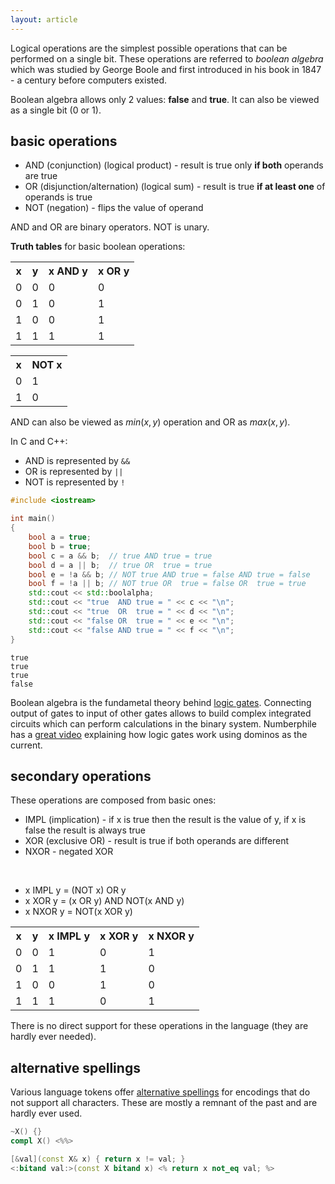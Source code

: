 ```yaml
---
layout: article
---
```


Logical operations are the simplest possible operations that can be performed on a single bit. These operations are referred to *boolean algebra* which was studied by George Boole and first introduced in his book in 1847 - a century before computers existed.

Boolean algebra allows only 2 values: **false** and **true**. It can also be viewed as a single bit (0 or 1).

## basic operations

- AND (conjunction) (logical product) - result is true only **if both** operands are true
- OR (disjunction/alternation) (logical sum) - result is true **if at least one** of operands is true
- NOT (negation) - flips the value of operand

AND and OR are binary operators. NOT is unary.

**Truth tables** for basic boolean operations:

<div class="table-responsive">
    <table class="table table-bordered table-dark">
        <tbody>
            <tr>
                <th>x</th>
                <th>y</th>
                <th>x AND y</th>
                <th>x OR y</th>
            </tr>
            <tr>
                <td>0</td>
                <td>0</td>
                <td>0</td>
                <td>0</td>
            </tr>
            <tr>
                <td>0</td>
                <td>1</td>
                <td>0</td>
                <td>1</td>
            </tr>
            <tr>
                <td>1</td>
                <td>0</td>
                <td>0</td>
                <td>1</td>
            </tr>
            <tr>
                <td>1</td>
                <td>1</td>
                <td>1</td>
                <td>1</td>
            </tr>
        </tbody>
    </table>
</div>

<div class="table-responsive">
    <table class="table table-bordered table-dark">
        <tbody>
            <tr>
                <th>x</th>
                <th>NOT x</th>
            </tr>
            <tr>
                <td>0</td>
                <td>1</td>
            </tr>
            <tr>
                <td>1</td>
                <td>0</td>
            </tr>
        </tbody>
    </table>
</div>

AND can also be viewed as $min(x, y)$ operation and OR as $max(x, y)$.

In C and C++:

- AND is represented by `&&`
- OR is represented by `||`
- NOT is represented by `!`

```c++
#include <iostream>

int main()
{
    bool a = true;
    bool b = true;
    bool c = a && b;  // true AND true = true
    bool d = a || b;  // true OR  true = true
    bool e = !a && b; // NOT true AND true = false AND true = false
    bool f = !a || b; // NOT true OR  true = false OR  true = true
    std::cout << std::boolalpha;
    std::cout << "true  AND true = " << c << "\n";
    std::cout << "true  OR  true = " << d << "\n";
    std::cout << "false OR  true = " << e << "\n";
    std::cout << "false AND true = " << f << "\n";
}
```

~~~
true
true
true
false
~~~

Boolean algebra is the fundametal theory behind [logic gates](https://en.wikipedia.org/wiki/Logic_gate). Connecting output of gates to input of other gates allows to build complex integrated circuits which can perform calculations in the binary system. Numberphile has a [great video](https://www.youtube.com/watch?v=lNuPy-r1GuQ) explaining how logic gates work using dominos as the current.

## secondary operations

These operations are composed from basic ones:

- IMPL (implication) - if x is true then the result is the value of y, if x is false the result is always true
- XOR (exclusive OR) - result is true if both operands are different
- NXOR - negated XOR

<br>

- x IMPL y = (NOT x) OR y
- x XOR y = (x OR y) AND NOT(x AND y)
- x NXOR y = NOT(x XOR y)

<div class="table-responsive">
    <table class="table table-bordered table-dark">
        <tbody>
            <tr>
                <th>x</th>
                <th>y</th>
                <th>x IMPL y</th>
                <th>x XOR y</th>
                <th>x NXOR y</th>
            </tr>
            <tr>
                <td>0</td>
                <td>0</td>
                <td>1</td>
                <td>0</td>
                <td>1</td>
            </tr>
            <tr>
                <td>0</td>
                <td>1</td>
                <td>1</td>
                <td>1</td>
                <td>0</td>
            </tr>
            <tr>
                <td>1</td>
                <td>0</td>
                <td>0</td>
                <td>1</td>
                <td>0</td>
            </tr>
            <tr>
                <td>1</td>
                <td>1</td>
                <td>1</td>
                <td>0</td>
                <td>1</td>
            </tr>
        </tbody>
    </table>
</div>

There is no direct support for these operations in the language (they are hardly ever needed).

## alternative spellings

Various language tokens offer [alternative spellings](https://en.cppreference.com/w/cpp/language/operator_alternative) for encodings that do not support all characters. These are mostly a remnant of the past and are hardly ever used.

```c++
~X() {}
compl X() <%%>

[&val](const X& x) { return x != val; }
<:bitand val:>(const X bitand x) <% return x not_eq val; %>
```
